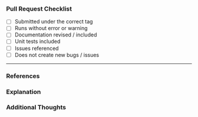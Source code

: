 <!-- Thank you for your work, and taking the time to submit your contribution! Make sure you have read the guidelines for contributing available here: https://codeforphilly.github.io/chime/CONTRIBUTING.html -->

### Pull Request Checklist

- [ ] Submitted under the correct tag
- [ ] Runs without error or warning
- [ ] Documentation  revised /  included
- [ ] Unit tests included
- [ ] Issues referenced
- [ ] Does not create new bugs / issues
---
### References
<!-- Include the issues or other pull requests that this pull requests addresses, make sure to use keywords e.g. Fixes #123, #125. Also see #117 so that the issues close automatically as your PR is merged https://github.blog/2013-05-14-closing-issues-via-pull-requests/ -->

### Explanation
<!-- Explain your pull request here, try to be descriptive and specific when sharing your thought process / justifications -->

### Additional Thoughts
